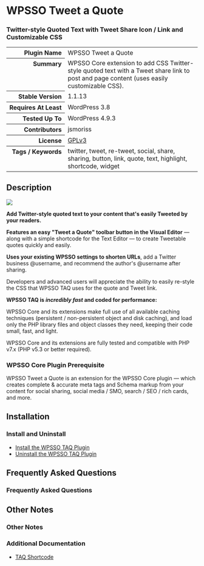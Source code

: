 <h1>WPSSO Tweet a Quote</h1><h3>Twitter-style Quoted Text with Tweet Share Icon / Link and Customizable CSS</h3>

<table>
<tr><th align="right" valign="top" nowrap>Plugin Name</th><td>WPSSO Tweet a Quote</td></tr>
<tr><th align="right" valign="top" nowrap>Summary</th><td>WPSSO Core extension to add CSS Twitter-style quoted text with a Tweet share link to post and page content (uses easily customizable CSS).</td></tr>
<tr><th align="right" valign="top" nowrap>Stable Version</th><td>1.1.13</td></tr>
<tr><th align="right" valign="top" nowrap>Requires At Least</th><td>WordPress 3.8</td></tr>
<tr><th align="right" valign="top" nowrap>Tested Up To</th><td>WordPress 4.9.3</td></tr>
<tr><th align="right" valign="top" nowrap>Contributors</th><td>jsmoriss</td></tr>
<tr><th align="right" valign="top" nowrap>License</th><td><a href="https://www.gnu.org/licenses/gpl.txt">GPLv3</a></td></tr>
<tr><th align="right" valign="top" nowrap>Tags / Keywords</th><td>twitter, tweet, re-tweet, social, share, sharing, button, link, quote, text, highlight, shortcode, widget</td></tr>
</table>

<h2>Description</h2>

<p><img class="readme-icon" src="https://surniaulula.github.io/wpsso-tweet-a-quote/assets/icon-256x256.png"></p>

<p><strong>Add Twitter-style quoted text to your content that's easily Tweeted by your readers.</strong></p>

<p><strong>Features an easy "Tweet a Quote" toolbar button in the Visual Editor</strong> &mdash; along with a simple shortcode for the Text Editor &mdash; to create Tweetable quotes quickly and easily.</p>

<p><strong>Uses your existing WPSSO settings to shorten URLs</strong>, add a Twitter business @username, and recommend the author's @username after sharing.</p>

<p>Developers and advanced users will appreciate the ability to easily re-style the CSS that WPSSO TAQ uses for the quote and Tweet link.</p>

<p><strong>WPSSO TAQ is <em>incredibly fast</em> and coded for performance:</strong></p>

<p>WPSSO Core and its extensions make full use of all available caching techniques (persistent / non-persistent object and disk caching), and load only the PHP library files and object classes they need, keeping their code small, fast, and light.</p>

<p>WPSSO Core and its extensions are fully tested and compatible with PHP v7.x (PHP v5.3 or better required).</p>

<h3>WPSSO Core Plugin Prerequisite</h3>

<p>WPSSO Tweet a Quote is an extension for the WPSSO Core plugin &mdash; which creates complete &amp; accurate meta tags and Schema markup from your content for social sharing, social media / SMO, search / SEO / rich cards, and more.</p>


<h2>Installation</h2>

<h3>Install and Uninstall</h3>

<ul>
<li><a href="https://wpsso.com/docs/plugins/wpsso-tweet-a-quote/installation/install-the-plugin/">Install the WPSSO TAQ Plugin</a></li>
<li><a href="https://wpsso.com/docs/plugins/wpsso-tweet-a-quote/installation/uninstall-the-plugin/">Uninstall the WPSSO TAQ Plugin</a></li>
</ul>


<h2>Frequently Asked Questions</h2>

<h3>Frequently Asked Questions</h3>


<h2>Other Notes</h2>

<h3>Other Notes</h3>
<h3>Additional Documentation</h3>

<ul>
<li><a href="https://wpsso.com/docs/plugins/wpsso-tweet-a-quote/notes/taq-shortcode/">TAQ Shortcode</a></li>
</ul>

